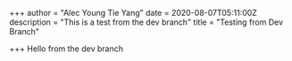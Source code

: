 +++
author = "Alec Young Tie Yang"
date = 2020-08-07T05:11:00Z
description = "This is a test from the dev branch"
title = "Testing from Dev Branch"

+++
Hello from the dev branch